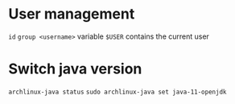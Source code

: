 # User management
`id`
`group <username>`
variable `$USER` contains the current user

# Switch java version
`archlinux-java status`
`sudo archlinux-java set java-11-openjdk`
